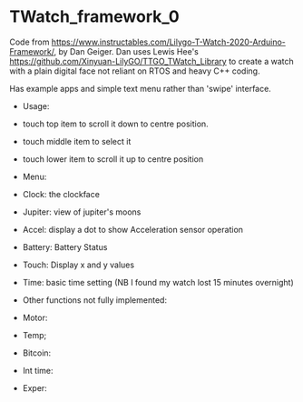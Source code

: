 # TWatch_framework_0

Code from https://www.instructables.com/Lilygo-T-Watch-2020-Arduino-Framework/, by Dan Geiger. Dan uses Lewis Hee's https://github.com/Xinyuan-LilyGO/TTGO_TWatch_Library to create a watch with a plain digital face not reliant on RTOS and heavy C++ coding.

Has example apps and simple text menu rather than 'swipe' interface.

- Usage:
- 	touch top item to scroll it down to centre position. 
- 	touch middle item to select it
- 	touch lower item to scroll it up to centre position

- Menu:
- 	Clock:  the clockface
- 	Jupiter:  view of jupiter's moons
- 	Accel:  display a dot to show Acceleration sensor operation
- 	Battery:  Battery Status
- 	Touch:  Display x and y values
- 	Time: basic time setting (NB I found my watch lost 15 minutes overnight)

- Other functions not fully implemented:
- 	Motor:
- 	Temp;
- 	Bitcoin:
- 	Int time:
- 	Exper:






